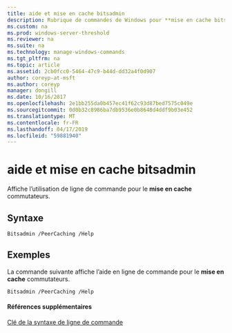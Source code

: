 ```yaml
---
title: aide et mise en cache bitsadmin
description: Rubrique de commandes de Windows pour **mise en cache bitsadmin et aider à** -affiche l’utilisation de ligne de commande pour le **mise en cache** commutateurs.
ms.custom: na
ms.prod: windows-server-threshold
ms.reviewer: na
ms.suite: na
ms.technology: manage-windows-commands
ms.tgt_pltfrm: na
ms.topic: article
ms.assetid: 2cb0fcc0-5464-47c9-b44d-dd32a4f0d907
author: coreyp-at-msft
ms.author: coreyp
manager: dongill
ms.date: 10/16/2017
ms.openlocfilehash: 2e1bb255da0b457ec41f62c93d87bed7575c049e
ms.sourcegitcommit: 0d0b32c8986ba7db9536e0b8648d4ddf9b03e452
ms.translationtype: MT
ms.contentlocale: fr-FR
ms.lasthandoff: 04/17/2019
ms.locfileid: "59881940"
---
```

# <a name="bitsadmin-peercaching-and-help"></a>aide et mise en cache bitsadmin



Affiche l’utilisation de ligne de commande pour le **mise en cache** commutateurs.

## <a name="syntax"></a>Syntaxe

```
Bitsadmin /PeerCaching /Help 
```

## <a name="BKMK_examples"></a>Exemples

La commande suivante affiche l’aide en ligne de commande pour le **mise en cache** commutateurs.
```
Bitsadmin /PeerCaching /Help
```

#### <a name="additional-references"></a>Références supplémentaires

[Clé de la syntaxe de ligne de commande](command-line-syntax-key.md)